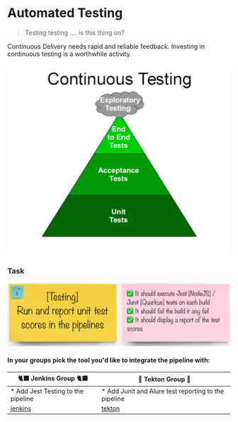 # Automated Testing
> Testing testing .... is this thing on?

Continuous Delivery needs rapid and reliable feedback. Investing in continuous testing is a worthwhile activity.

![images/continuous-testing.png](images/continuous-testing.png)
### Task
![task-testing](./images/task-testing.png)

#### In your groups pick the tool you'd like to integrate the pipeline with:

| 🐈‍⬛ **Jenkins Group** 🐈‍⬛  |  🐅 **Tekton Group** 🐅 |
|-----------------------|----------------------------|
| * Add Jest Testing to the pipeline | * Add Junit and Alure test reporting to the pipeline |
|  [jenkins](3-revenge-of-the-automated-testing/2a-jenkins.md) | [tekton](3-revenge-of-the-automated-testing/2b-tekton.md) |
